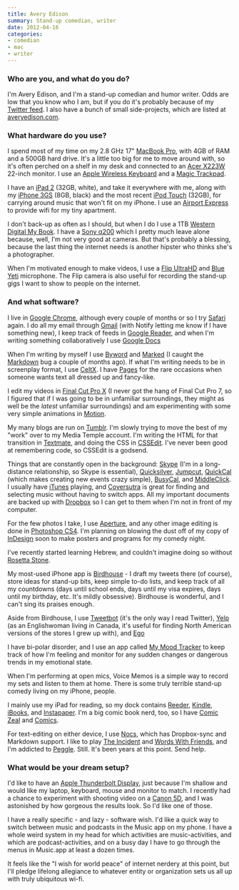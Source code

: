 ```yaml
---
title: Avery Edison
summary: Stand-up comedian, writer
date: 2012-04-16
categories:
- comedian
- mac
- writer
---
```


### Who are you, and what do you do?

I'm Avery Edison, and I'm a stand-up comedian and humor writer. Odds are low that you know who I am, but if you do it's probably because of my [Twitter feed](http://www.twitter.com/aedison "Avery's Twiter account."). I also have a bunch of small side-projects, which are listed at [averyedison.com](http://www.averyedison.com/ "Avery's website.").

### What hardware do you use?

I spend most of my time on my 2.8 GHz 17" [MacBook Pro][macbook-pro], with 4GB of RAM and a 500GB hard drive. It's a little too big for me to move around with, so it's often perched on a shelf in my desk and connected to an [Acer X223W][x223w] 22-inch monitor. I use an [Apple Wireless Keyboard][keyboard] and a [Magic Trackpad][magic-trackpad].

I have an [iPad 2][ipad-2] (32GB, white), and take it everywhere with me, along with my [iPhone 3GS][iphone-3gs] (8GB, black) and the most recent [iPod Touch][ipod-touch] (32GB), for carrying around music that won't fit on my iPhone. I use an [Airport Express][airport-express] to provide wifi for my tiny apartment.

I don't back-up as often as I should, but when I do I use a 1TB [Western Digital My Book][my-book-for-mac]. I have a [Sony α200][alpha-200] which I pretty much leave alone because, well, I'm not very good at cameras. But that's probably a blessing, because the last thing the internet needs is another hipster who thinks she's a photographer.

When I'm motivated enough to make videos, I use a [Flip UltraHD][flip-ultra-hd] and [Blue Yeti][yeti] microphone. The Flip camera is also useful for recording the stand-up gigs I want to show to people on the internet.

### And what software?

I live in [Google Chrome][chrome], although every couple of months or so I try [Safari][] again. I do all my email through [Gmail][] (with Notify letting me know if I have something new), I keep track of feeds in [Google Reader][google-reader], and when I'm writing something collaboratively I use [Google Docs][google-docs]

When I'm writing by myself I use [Byword][] and [Marked][] (I caught the [Markdown][] bug a couple of months ago). If what I'm writing needs to be in screenplay format, I use [CeltX][]. I have [Pages][] for the rare occasions when someone wants text all dressed up and fancy-like.

I edit my videos in [Final Cut Pro X][final-cut-pro-x] (I never got the hang of Final Cut Pro 7, so I figured that if I was going to be in unfamiliar surroundings, they might as well be the *latest* unfamiliar surroundings) and am experimenting with some very simple animations in [Motion][].

My many blogs are run on [Tumblr][]. I'm slowly trying to move the best of my "work" over to my Media Temple account. I'm writing the HTML for that transition in [Textmate][], and doing the CSS in [CSSEdit][]. I've never been good at remembering code, so CSSEdit is a godsend.

Things that are constantly open in the background: [Skype][] (I'm in a long-distance relationship, so Skype is essential), [Quicksilver][], [Jumpcut][], [QuickCal][] (which makes creating new events crazy simple), [BusyCal][], and [MiddleClick][]. I usually have [iTunes][] playing, and [Coversutra][] is great for finding and selecting music without having to switch apps. All my important documents are backed up with [Dropbox][] so I can get to them when I'm not in front of my computer.

For the few photos I take, I use [Aperture][], and any other image editing is done in [Photoshop CS4][photoshop]. I'm planning on blowing the dust off of my copy of [InDesign][] soon to make posters and programs for my comedy night.

I've recently started learning Hebrew, and couldn't imagine doing so without [Rosetta Stone][rosetta-stone].

My most-used iPhone app is [Birdhouse][birdhouse-ios] - I draft my tweets there (of course), store ideas for stand-up bits, keep simple to-do lists, and keep track of all my countdowns (days until school ends, days until my visa expires, days until my birthday, etc. It's mildly obsessive). Birdhouse is wonderful, and I can't sing its praises enough.

Aside from Birdhouse, I use [Tweetbot][tweetbot-ios] (it's the only way I read Twitter), [Yelp][yelp-ios] (as an Englishwoman living in Canada, it's useful for finding North American versions of the stores I grew up with), and [Ego][ego-ios]

I have bi-polar disorder, and I use an app called [My Mood Tracker][mymoodtracker-ios] to keep track of how I'm feeling and monitor for any sudden changes or dangerous trends in my emotional state.

When I'm performing at open mics, Voice Memos is a simple way to record my sets and listen to them at home. There is some truly terrible stand-up comedy living on my iPhone, people.

I mainly use my iPad for reading, so my dock contains [Reeder][reeder-ios], [Kindle][kindle-ios], [iBooks][ibooks-ios], and [Instapaper][instapaper-ios]. I'm a big comic book nerd, too, so I have [Comic Zeal][comic-zeal-ios] and [Comics][comics-ios].

For text-editing on either device, I use [Nocs][nocs-ios], which has Dropbox-sync and Markdown support. I like to play [The Incident][the-incident-ios] and [Words With Friends][words-with-friends-ios], and I'm addicted to [Peggle][peggle-ios]. Still. It's been years at this point. Send help.

### What would be your dream setup?

I'd like to have an [Apple Thunderbolt Display][thunderbolt-display], just because I'm shallow and would like my laptop, keyboard, mouse and monitor to match. I recently had a chance to experiment with shooting video on a [Canon 5D][eos-5d-mark-ii], and I was astonished by how gorgeous the results look. So I'd like one of those.

I have a really specific - and lazy - software wish. I'd like a quick way to switch between music and podcasts in the Music app on my phone. I have a whole weird system in my head for which activities are music-activities, and which are podcast-activities, and on a busy day I have to go through the menus in Music.app at least a dozen times.

It feels like the "I wish for world peace" of internet nerdery at this point, but I'll pledge lifelong allegiance to whatever entity or organization sets us all up with truly ubiquitous wi-fi.

[airport-express]: https://en.wikipedia.org/wiki/AirPort_Express "A small wireless access point."
[alpha-200]: https://en.wikipedia.org/wiki/Sony_Alpha_200 "A 10.2 megapixel DSLR."
[aperture]: https://en.wikipedia.org/wiki/Aperture_(software) "Photo editing and management software for Mac OS X."
[birdhouse-ios]: http://birdhouseapp.com/ "A Twitter notepad app for iOS."
[busycal]: http://www.busymac.com/busycal/ "Advanced calendar software for Mac OS X."
[byword]: https://bywordapp.com/ "A full-screen writing tool for the Mac."
[celtx]: https://www.celtx.com/index.html "A pre-production/script writing software suite."
[chrome]: https://www.google.com/intl/en/chrome/browser/ "A WebKit-based browser, where each tab runs in its own thread."
[comic-zeal-ios]: http://www.bitolithic.com/comic-zeal "A comic book reader app."
[comics-ios]: https://itunes.apple.com/us/app/comics/id303491945 "A comic viewer and store app."
[coversutra]: https://www.macworld.com/article/1055171/coversutra.html "An iTunes controller for the Mac."
[cssedit]: https://www.macworld.com/article/1131901/cssedit26.html "A stylesheet editor for the Mac."
[dropbox]: https://www.dropbox.com/ "Online syncing and storage."
[ego-ios]: http://www.ego-app.com/ "An iPhone application for checking web statistics."
[eos-5d-mark-ii]: https://www.usa.canon.com/cusa/support/consumer/eos_slr_camera_systems/eos_digital_slr_cameras/eos_5d_mark_ii "A 21 megapixel DSLR."
[final-cut-pro-x]: https://en.wikipedia.org/wiki/Final_Cut_Pro_X "A nonlinear video editor."
[flip-ultra-hd]: http://en.wikipedia.org/wiki/Flip_Video#Models "A compact HD video recorder."
[gmail]: https://mail.google.com/mail/ "Web-based email."
[google-docs]: https://en.wikipedia.org/wiki/Google_Docs "A web-based office suite."
[google-reader]: https://en.wikipedia.org/wiki/Google_Reader "A web-based feed reader."
[ibooks-ios]: https://itunes.apple.com/us/app/ibooks/id364709193 "A book reader for iOS."
[indesign]: https://www.adobe.com/products/indesign.html "A desktop/web publishing application."
[instapaper-ios]: https://www.instapaper.com/iphone "An iPhone app for reading Instapaper saved pages."
[ipad-2]: https://www.apple.com/ipad/ "A tablet device."
[iphone-3gs]: https://en.wikipedia.org/wiki/IPhone_3GS "A 3 megapixel smartphone."
[ipod-touch]: https://www.apple.com/ipod-touch/ "It's like an iPhone, without the phone bit."
[itunes]: https://www.apple.com/itunes/ "A jukebox application and online store."
[jumpcut]: http://jumpcut.sourceforge.net/ "A clipboard buffer for Mac OS X."
[keyboard]: https://www.apple.com/keyboard/ "The keyboard."
[kindle-ios]: https://itunes.apple.com/gb/app/kindle/id302584613 "An iPhone app for accessing Kindle content from Amazon."
[macbook-pro]: https://www.apple.com/macbook-pro/ "A laptop."
[magic-trackpad]: https://en.wikipedia.org/wiki/Magic_Trackpad "A trackpad for desktop machines."
[markdown]: https://daringfireball.net/projects/markdown/ "An email-like format for marking up text."
[marked]: https://marked2app.com/ "A Markdown preview tool for Mac text editors."
[middleclick]: https://rouge41.com/labs/ "A software hack to make a triple taps register as a middle click on Macbooks."
[motion]: https://www.apple.com/final-cut-pro/motion/ "A 3D motion graphics suite."
[my-book-for-mac]: https://www.wdc.com/en/products/products.aspx?id=250 "An external hard drive."
[mymoodtracker-ios]: https://itunes.apple.com/us/app/mymoodtracker/id362285162 "A mood and emotional tracking app."
[nocs-ios]: https://www.wisd.com/nocs/ "A DropBox-based Markdown text/notes editor."
[pages]: https://www.apple.com/pages/ "A Mac word processor and layout tool from Apple."
[peggle-ios]: https://itunes.apple.com/app/peggle/id314303518 "A terribly addictive peg-popping game."
[photoshop]: https://www.adobe.com/products/photoshop.html "A bitmap image editor."
[quickcal]: http://quickcalapp.com/ "A Mac calendar and task app that's based on natural language."
[quicksilver]: https://qsapp.com/ "A data manipulator and launcher for the Mac."
[reeder-ios]: https://reederapp.com/ios/ "A Google Reader client for iOS."
[rosetta-stone]: https://www.rosettastone.com/ "Software for learning various languages."
[safari]: https://www.apple.com/safari/ "A fast web browser."
[skype]: https://www.skype.com/en/ "Voice and video chat software."
[textmate]: https://macromates.com/ "A text editor for the Mac."
[the-incident-ios]: https://itunes.apple.com/us/app/the-incident/id385533456 "A game of dodging falling objects."
[thunderbolt-display]: https://www.apple.com/displays/ "A Thunderbolt-powered monitor."
[tumblr]: https://www.tumblr.com/ "An online personal publishing platform."
[tweetbot-ios]: https://tapbots.com/tweetbot/ "A Twitter client for iOS."
[words-with-friends-ios]: https://itunes.apple.com/us/app/words-with-friends/id322852954 "A word game for the iPhone."
[x223w]: https://www.amazon.com/Acer-X223W-22-inch-LCD-Monitor/dp/B002TS8Z7Q "A 22 inch LCD monitor."
[yelp-ios]: https://itunes.apple.com/app/yelp/id284910350?mt=8 "An iPhone app for accessing Yelp reviews."
[yeti]: http://bluemic.com/yeti/ "A USB microphone."
